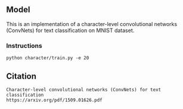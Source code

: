 ## Model

This is an implementation of a character-level convolutional networks (ConvNets) for text classification on MNIST dataset.

### Instructions
```
python character/train.py -e 20
```
## Citation
```
Character-level convolutional networks (ConvNets) for text classification
https://arxiv.org/pdf/1509.01626.pdf
